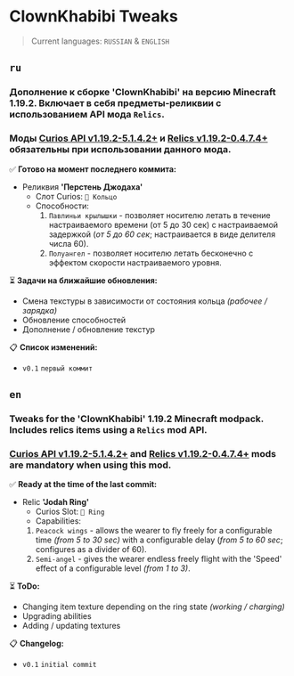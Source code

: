 # ClownKhabibi Tweaks
> Current languages: `RUSSIAN` & `ENGLISH`

## `ru`
### Дополнение к сборке 'ClownKhabibi' на версию Minecraft 1.19.2. Включает в себя предметы-реликвии с использованием API мода `Relics`.

### Моды [Curios API v1.19.2-5.1.4.2+](https://www.curseforge.com/minecraft/mc-mods/curios) и [Relics v1.19.2-0.4.7.4+](https://www.curseforge.com/minecraft/mc-mods/relics-mod) обязательны при использовании данного мода.

✅ **Готово на момент последнего коммита:**
- Реликвия **'Перстень Джодаха'**
   - Слот Curios: `💍 Кольцо`
   - Способности:
     1) `Павлиньи крылышки` - позволяет носителю летать в течение настраиваемого времени (от 5 до 30 сек) с настраиваемой задержкой (_от 5 до 60 сек_; настраивается в виде делителя числа 60).
     2) `Полуангел` - позволяет носителю летать бесконечно с эффектом скорости настраиваемого уровня.

⏳ **Задачи на ближайшие обновления:**
- Смена текстуры в зависимости от состояния кольца _(рабочее / зарядка)_
- Обновление способностей
- Дополнение / обновление текстур

📋 **Список изменений:**

- `v0.1` `первый коммит`

## `en`
### Tweaks for the 'ClownKhabibi' 1.19.2 Minecraft modpack. Includes relics items using a `Relics` mod API.

### [Curios API v1.19.2-5.1.4.2+](https://www.curseforge.com/minecraft/mc-mods/curios) and [Relics v1.19.2-0.4.7.4+](https://www.curseforge.com/minecraft/mc-mods/relics-mod) mods are mandatory when using this mod.

✅ **Ready at the time of the last commit:**
- Relic **'Jodah Ring'**
   - Curios Slot: `💍 Ring`
   - Capabilities:
   1) `Peacock wings` - allows the wearer to fly freely for a configurable time _(from 5 to 30 sec)_ with a configurable delay (_from 5 to 60 sec_; configures as a divider of 60).
   2) `Semi-angel` - gives the wearer endless freely flight with the 'Speed' effect of a configurable level _(from 1 to 3)_.

⏳ **ToDo:**
- Changing item texture depending on the ring state _(working / charging)_
- Upgrading abilities
- Adding / updating textures

📋 **Changelog:**

- `v0.1` `initial commit`
